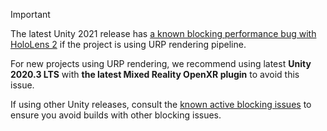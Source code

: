 <!-- UNCOMMENT THE FOLLOWING WHEN THERE IS A BLOCKING ISSUE WITH THE LATEST UNITY VERSION: -->
> [!IMPORTANT]
> The latest Unity 2021 release has [a known blocking performance bug with HoloLens 2](../../known-issues.md) if the project is using URP rendering pipeline.  
>
> For new projects using URP rendering, we recommend using latest **Unity 2020.3 LTS** with **the latest Mixed Reality OpenXR plugin** to avoid this issue.
> 
> If using other Unity releases, consult the [known active blocking issues](../../known-issues.md#active-blocking-issues) to ensure you avoid builds with other blocking issues.

<!-- UNCOMMENT THE FOLLOWING WHEN THE CURRENT UNITY VERSION HAS NO BLOCKING ISSUE: -->
<!--
> [!INFO]
> For new projects, we recommend using **the latest Unity 2020.3 patch release** with **the latest Mixed Reality OpenXR plugin**.
> 
> If using an earlier Unity patch release, consult the [known blocking issues table](../../known-issues.md#blocking-issues-table) to ensure you avoid builds with other blocking issues.
-->